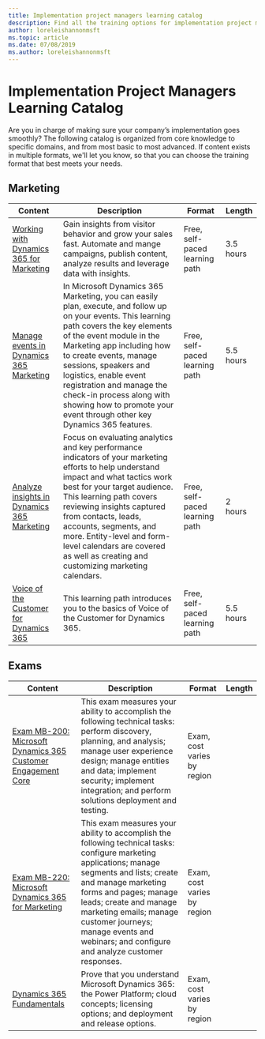 ```yaml
---
title: Implementation project managers learning catalog
description: Find all the training options for implementation project managers.
author: loreleishannonmsft
ms.topic: article
ms.date: 07/08/2019
ms.author: loreleishannonmsft
---
```


# Implementation Project Managers Learning Catalog
Are you in charge of making sure your company’s implementation goes smoothly? The following catalog is organized from core knowledge to specific domains, and from most basic to most advanced. If content exists in multiple formats, we'll let you know, so that you can choose the training format that best meets your needs.

## Marketing<a name="marketing"></a>

| Content  | Description| Format   | Length    |
|-----------------------------------------------------------------------------------------------------------------------------|---------------------------------------------------------------------------------------------------------------------------------------------------------------------------------------------------------------------------------------------------------------------------------------------------------------------------------------------------------------------------------------------------------------------------------------------------------------------------------------------|------------------|-----------|
| [Working with Dynamics 365 for Marketing](https://docs.microsoft.com/learn/paths/working-with-dynamics-365-for-marketing/) | Gain insights from visitor behavior and grow your sales fast. Automate and mange campaigns, publish content, analyze results and leverage data with insights. | Free, self-paced learning path | 3.5 hours |
| [Manage events in Dynamics 365 Marketing](https://docs.microsoft.com/learn/paths/manage-events-dynamics-365-marketing/) | In Microsoft Dynamics 365 Marketing, you can easily plan, execute, and follow up on your events. This learning path covers the key elements of the event module in the Marketing app including how to create events, manage sessions, speakers and logistics, enable event registration and manage the check-in process along with showing how to promote your event through other key Dynamics 365 features. | Free, self-paced learning path | 5.5 hours |
| [Analyze insights in Dynamics 365 Marketing](https://docs.microsoft.com/learn/paths/analyze-marketing-insights/) | Focus on evaluating analytics and key performance indicators of your marketing efforts to help understand impact and what tactics work best for your target audience. This learning path covers reviewing insights captured from contacts, leads, accounts, segments, and more. Entity-level and form-level calendars are covered as well as creating and customizing marketing calendars. | Free, self-paced learning path| 2 hours
| [Voice of the Customer for Dynamics 365](https://docs.microsoft.com/learn/paths/dyn365-voice-of-customer/) | This learning path introduces you to the basics of Voice of the Customer for Dynamics 365.  | Free, self-paced learning path| 5.5 hours
## Exams<a name="exam"></a>
| Content  | Description | Format  | Length    |
|-----------------------------------------------------------------------------------------------------------------------------|---------------------------------------------------------------------------------------------------------------------------------------------------------------------------------------------------------------------------------------------------------------------------------------------------------------------------------------------------------------------------------------------------------------------------------------------------------------------------------------------|------------------|-----------|
| [Exam MB-200: Microsoft Dynamics 365 Customer Engagement Core](https://www.microsoft.com/learning/exam-MB-200.aspx) | This exam measures your ability to accomplish the following technical tasks: perform discovery, planning, and analysis; manage user experience design; manage entities and data; implement security; implement integration; and perform solutions deployment and testing. | Exam, cost varies by region |   |
| [Exam MB-220: Microsoft Dynamics 365 for Marketing](https://www.microsoft.com/learning/exam-MB-220.aspx)            | This exam measures your ability to accomplish the following technical tasks: configure marketing applications; manage segments and lists; create and manage marketing forms and pages; manage leads; create and manage marketing emails; manage customer journeys; manage events and webinars; and configure and analyze customer responses. | Exam, cost varies by region |   |
| [Dynamics 365 Fundamentals](https://www.microsoft.com/learning/d365-fundamentals.aspx)     | Prove that you understand Microsoft Dynamics 365: the Power Platform; cloud concepts; licensing options; and deployment and release options. | Exam, cost varies by region |   |